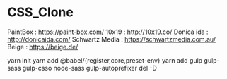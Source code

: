 # CSS_Clone

PaintBox : https://paint-box.com/
10x19 : http://10x19.co/
Donica ida : http://donicaida.com/
Schwartz Media : https://schwartzmedia.com.au/
Beige : https://beige.de/

yarn init
yarn add @babel/{register,core,preset-env}
yarn add gulp gulp-sass gulp-csso node-sass gulp-autoprefixer del -D
